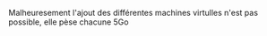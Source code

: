 Malheuresement l'ajout des différentes machines virtulles n'est pas possible, elle pèse chacune 5Go
